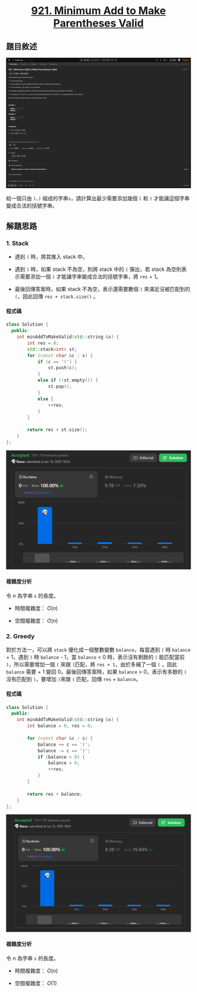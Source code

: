 # <center> [921. Minimum Add to Make Parentheses Valid](https://leetcode.com/problems/minimum-add-to-make-parentheses-valid/description/) </center>

## 題目敘述

[![](https://raw.githubusercontent.com/reese60525/ForPicGo/main/ForPicGo/Pictures/202501131822996.png)](https://raw.githubusercontent.com/reese60525/ForPicGo/main/ForPicGo/Pictures/202501131822996.png)

給一個只由 `(`、`)` 組成的字串`s`，請計算出最少需要添加幾個 `(` 和 `)` 才能讓這個字串變成合法的括號字串。

## 解題思路

### 1. Stack

- 遇到 `(` 時，將其推入 stack 中。

- 遇到 `)` 時，如果 stack 不為空，則將 stack 中的 `(` 彈出，若 stack 為空則表示需要添加一個 `(` 才能讓字串變成合法的括號字串，將 `res` + 1。

- 最後回傳答案時，如果 stack 不為空，表示還需要數個 `)` 來滿足沒被匹配到的 `(`，因此回傳 `res + stack.size()` 。

#### 程式碼

```cpp {.line-numbers}
class Solution {
  public:
    int minAddToMakeValid(std::string &s) {
        int res = 0;
        std::stack<int> st;
        for (const char &c : s) {
            if (c == '(') {
                st.push(c);
            }
            else if (!st.empty()) {
                st.pop();
            }
            else {
                ++res;
            }
        }

        return res + st.size();
    }
};
```

[![](https://raw.githubusercontent.com/reese60525/ForPicGo/main/ForPicGo/Pictures/202501131834576.png)](https://raw.githubusercontent.com/reese60525/ForPicGo/main/ForPicGo/Pictures/202501131834576.png)

#### 複雜度分析

令 $n$ 為字串 `s` 的長度。

- 時間複雜度： $O(n)$

- 空間複雜度： $O(n)$

### 2. Greedy

對於方法一，可以將 `stack` 優化成一個整數變數 `balance`，每當遇到 `(` 時 `balance` + 1，遇到 `)` 時 `balance` - 1，當 `balance` < 0 時，表示沒有剩餘的 `(` 能匹配當前 `)`，所以需要增加一個 `(` 來跟 `)`匹配，將 `res + 1`，由於多補了一個 `(` ，因此 `balance` 需要 + 1 變回 0，最後回傳答案時，如果 `balance` > 0，表示有多餘的 `(` 沒有匹配到 `)`，要增加 `)`來跟 `(` 匹配，回傳 `res` + `balance`。

#### 程式碼

```cpp {.line-numbers}
class Solution {
  public:
    int minAddToMakeValid(std::string &s) {
        int balance = 0, res = 0;

        for (const char &c : s) {
            balance += c == '(';
            balance -= c == ')';
            if (balance < 0) {
                balance = 0;
                ++res;
            }
        }

        return res + balance;
    }
};
```

[![](https://raw.githubusercontent.com/reese60525/ForPicGo/main/ForPicGo/Pictures/202501131831811.png)](https://raw.githubusercontent.com/reese60525/ForPicGo/main/ForPicGo/Pictures/202501131831811.png)

#### 複雜度分析

令 $n$ 為字串 `s` 的長度。

- 時間複雜度： $O(n)$

- 空間複雜度： $O(1)$

